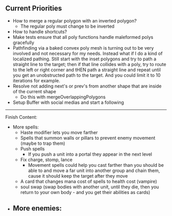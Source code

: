 ## Current Priorities
- How to merge a regular polygon with an inverted polygon?
    - The regular poly must change to be inverted
- How to handle shortcuts?
- Make tests ensure that all poly functions handle maleformed polys gracefully
- Pathfinding via a baked convex poly mesh is turning out to be very involved and not necessary for my needs.  Instead what if I do a kind of localized pathing.  Still start with the inset polygons and try to path a straight line to the target; then if that line collides with a poly, try to route to the left or right corner and tHEN path a straight line and repeat until you get an unobstructed path to the target.  And you could limit it to 10 iterations for example.
- Resolve not adding next's or prev's from another shape that are inside of the current shape
    - Do this with mergeOverlappingPolygons
- Setup Buffer with social medias and start a following
---
Finish Content:
- More spells:
    - Haste modifier lets you move farther
    - Spells that summon walls or pillars to prevent enemy movement (maybe to trap them)
    - Push spells
        - If you push a unit into a portal they appear in the next level
    - Fix charge, stomp, lance
        - Movement spells could help you cast farther than you should be able to and move a far unit into another group and chain them, cause it should keep the target after they move
    - A card that changes mana cost of spells to health cost (vampire)
    - soul swap (swap bodies with another unit, until they die, then you return to your own body - and you get their abilities as cards)
- More enemies:
    - 
